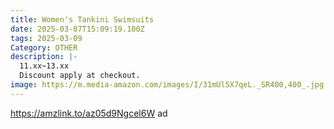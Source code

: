 ```yaml
---
title: Women's Tankini Swimsuits
date: 2025-03-07T15:09:19.100Z
tags: 2025-03-09
Category: OTHER
description: |-
  11.xx~13.xx
  Discount apply at checkout.
image: https://m.media-amazon.com/images/I/31mUl5X7qeL._SR400,400_.jpg
---
```

https://amzlink.to/az05d9Ngcel6W   ad